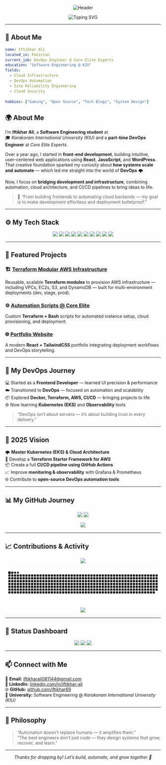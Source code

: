 <!-- 🌌 COSMIC HEADER -->
<div align="center">
  
![Header](https://capsule-render.vercel.app/api?type=waving&color=gradient&height=200&section=header&text=Iftikhar%20Ali&fontSize=60&fontAlignY=35&animation=fadeIn&desc=DevOps%20Engineer%20%7C%20Cloud%20Automation%20Specialist&descAlignY=55)

<img src="https://readme-typing-svg.herokuapp.com?font=Fira+Code&weight=600&size=26&duration=4000&pause=1000&color=58A6FF&center=true&vCenter=true&width=500&lines=Hello+World+%F0%9F%8C%8E;Cloud+Architect+%E2%9A%99%EF%B8%8F;Automation+Enthusiast+%F0%9F%9A%80;Infrastructure+Storyteller+%F0%9F%93%9A" alt="Typing SVG" />

</div>

---

## 🎯 **About Me**

```yaml
name: Iftikhar Ali
located_in: Pakistan
current_job: DevOps Engineer @ Core Elite Experts
education: "Software Engineering @ KIU"
fields:
  - Cloud Infrastructure
  - DevOps Automation
  - Site Reliability Engineering
  - Cloud Security

hobbies: ["Gaming", "Open Source", "Tech Blogs", "System Design"]
```
## 🌍 About Me

I’m **Iftikhar Ali**, a **Software Engineering student** at  
🎓 *Karakoram International University (KIU)* and a **part-time DevOps Engineer** at *Core Elite Experts*.

Over a year ago, I started in **front-end development**, building intuitive, user-centered web applications using **React**, **JavaScript**, and **WordPress**.  
That creative foundation sparked my curiosity about **how systems scale and automate** — which led me straight into the world of **DevOps** 🌩️

Now, I focus on **bridging development and infrastructure**, combining automation, cloud architecture, and CI/CD pipelines to bring ideas to life.

> 💬 “From building frontends to automating cloud backends — my goal is to make development effortless and deployment bulletproof.”

---

## ⚙️ My Tech Stack

<p align="center">
  <img src="https://img.shields.io/badge/AWS-232F3E?style=for-the-badge&logo=amazon-aws&logoColor=white"/>
  <img src="https://img.shields.io/badge/Terraform-7B42BC?style=for-the-badge&logo=terraform&logoColor=white"/>
  <img src="https://img.shields.io/badge/Docker-0db7ed?style=for-the-badge&logo=docker&logoColor=white"/>
  <img src="https://img.shields.io/badge/Linux-FCC624?style=for-the-badge&logo=linux&logoColor=black"/>
  <img src="https://img.shields.io/badge/GitHub%20Actions-2088FF?style=for-the-badge&logo=github-actions&logoColor=white"/>
  <img src="https://img.shields.io/badge/Ansible-EE0000?style=for-the-badge&logo=ansible&logoColor=white"/>
  <img src="https://img.shields.io/badge/WordPress-21759B?style=for-the-badge&logo=wordpress&logoColor=white"/>
  <img src="https://img.shields.io/badge/React-61DAFB?style=for-the-badge&logo=react&logoColor=black"/>
  <img src="https://img.shields.io/badge/JavaScript-F7DF1E?style=for-the-badge&logo=javascript&logoColor=black"/>
  <img src="https://img.shields.io/badge/CI%2FCD%20Pipelines-0A66C2?style=for-the-badge&logo=gitlab&logoColor=white"/>
</p>

---

## 🧩 Featured Projects

### 🏗️ [Terraform Modular AWS Infrastructure](https://github.com/iftikhar69/Creating-vpc-Modules-)
Reusable, scalable **Terraform modules** to provision AWS infrastructure —  
including VPCs, EC2s, S3, and DynamoDB — built for multi-environment deployments (dev, stage, prod).

### ⚙️ [Automation Scripts @ Core Elite](#)
Custom **Terraform + Bash** scripts for automated instance setup, cloud provisioning, and deployment.

### 🌐 [Portfolio Website](#)
A modern **React + TailwindCSS** portfolio integrating deployment workflows and DevOps storytelling.

---

## 🧭 My DevOps Journey

💻 Started as a **Frontend Developer** — learned UI precision & performance  
☁️ Transitioned to **DevOps** — focused on automation and scalability  
📦 Explored **Docker, Terraform, AWS, CI/CD** — bringing projects to life  
⚙️ Now learning **Kubernetes (EKS)** and **Observability** tools  

> “DevOps isn’t about servers — it’s about building trust in every delivery.”

---

## 🎯 2025 Vision

🌩️ **Master Kubernetes (EKS) & Cloud Architecture**  
🔧 Develop a **Terraform Starter Framework for AWS**  
📦 Create a full **CI/CD pipeline using GitHub Actions**  
📈 Improve **monitoring & observability** with Grafana & Prometheus  
🌐 Contribute to **open-source DevOps automation tools**

---

## 📊 My GitHub Journey

<p align="center">
  <img src="https://github-readme-stats.vercel.app/api?username=iftikhar69&show_icons=true&theme=tokyonight&hide_border=true" height="150" />
  <img src="https://github-readme-streak-stats.herokuapp.com/?user=iftikhar69&theme=tokyonight&hide_border=true" height="150" />
</p>

<p align="center">
  <img src="https://github-profile-trophy.vercel.app/?username=iftikhar69&theme=tokyonight&margin-w=15&no-frame=true" />
</p>

---

## 📈 Contributions & Activity

<p align="center">
  <img src="https://github-readme-activity-graph.vercel.app/graph?username=iftikhar69&theme=tokyo-night&bg_color=0d1117&hide_border=true" />
</p>

<p align="center">
  <img src="https://raw.githubusercontent.com/platane/snk/output/github-contribution-grid-snake-dark.svg" alt="Contribution Snake Animation" />
</p>

<p align="center">
  <a href="https://skyline.github.com/iftikhar69">
    <img src="https://img.shields.io/badge/🌌_View_My_3D_Skyline-232F3E?style=for-the-badge&logo=github&logoColor=white"/>
  </a>
</p>

---

## 📡 Status Dashboard

<p align="center">
  <img src="https://img.shields.io/badge/Currently_Learning-Kubernetes-blue?style=for-the-badge&logo=kubernetes&logoColor=white" />
  <img src="https://img.shields.io/badge/Focus-Automation_&_Cloud-0A66C2?style=for-the-badge&logo=terraform&logoColor=white" />
  <img src="https://img.shields.io/badge/Open_to-Collaboration_&_Learning-success?style=for-the-badge&logo=github" />
</p>

---

## 📫 Connect with Me

📧 **Email:** [iftikharali081144@gmail.com](mailto:iftikharali081144@gmail.com)  
💼 **LinkedIn:** [linkedin.com/in/iftikhar-ali](#)  
🌐 **GitHub:** [github.com/iftikhar69](https://github.com/iftikhar69)  
🏫 **University:** Software Engineering @ *Karakoram International University (KIU)*  

---

## 💬 Philosophy

> “Automation doesn’t replace humans — it amplifies them.”  
> “The best engineers don’t just code — they design systems that grow, recover, and learn.”

---

<p align="center">
  <i>Thanks for dropping by! Let’s build, automate, and grow together 🤝</i>
</p>
